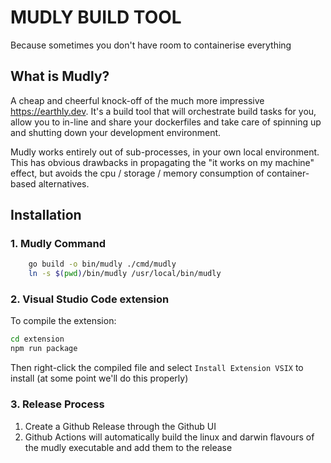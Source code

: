 # MUDLY BUILD TOOL

Because sometimes you don't have room to containerise everything

## What is Mudly?

A cheap and cheerful knock-off of the much more impressive https://earthly.dev. It's a build tool that will orchestrate build tasks for you, allow you to in-line and share your dockerfiles and take care of spinning up and shutting down your development environment.

Mudly works entirely out of sub-processes, in your own local environment. This has obvious drawbacks in propagating the "it works on my machine" effect, but avoids the cpu / storage / memory consumption of container-based alternatives.

## Installation

### 1. Mudly Command

```sh
    go build -o bin/mudly ./cmd/mudly
    ln -s $(pwd)/bin/mudly /usr/local/bin/mudly
```

### 2. Visual Studio Code extension

To compile the extension:

```sh
cd extension
npm run package
```

Then right-click the compiled file and select `Install Extension VSIX` to install (at some point we'll do this properly)

### 3. Release Process

1. Create a Github Release through the Github UI
2. Github Actions will automatically build the linux and darwin flavours of the mudly executable and add them to the release
